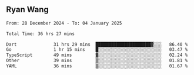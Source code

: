 ## Ryan Wang

<!--START_SECTION:waka-->

```txt
From: 28 December 2024 - To: 04 January 2025

Total Time: 36 hrs 27 mins

Dart              31 hrs 29 mins  █████████████████████▓░░░   86.40 %
Go                1 hr 15 mins    █░░░░░░░░░░░░░░░░░░░░░░░░   03.47 %
TypeScript        49 mins         ▓░░░░░░░░░░░░░░░░░░░░░░░░   02.24 %
Other             39 mins         ▒░░░░░░░░░░░░░░░░░░░░░░░░   01.81 %
YAML              36 mins         ▒░░░░░░░░░░░░░░░░░░░░░░░░   01.67 %
```

<!--END_SECTION:waka-->

